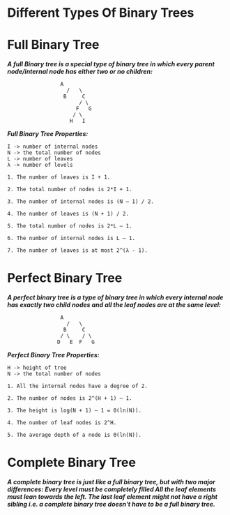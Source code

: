 # Different Types Of Binary Trees

# Full Binary Tree

***A full Binary tree is a special type of binary tree in which every parent node/internal node has either two or no children:***

```
	             A 
                   /   \
                  B     C
                       / \ 
                      F   G 
                     / \
                    H   I
```

***Full Binary Tree Properties:***

```
I -> number of internal nodes
N -> the total number of nodes
L -> number of leaves
λ -> number of levels
```
```
1. The number of leaves is I + 1.

2. The total number of nodes is 2*I + 1.

3. The number of internal nodes is (N – 1) / 2.

4. The number of leaves is (N + 1) / 2.

5. The total number of nodes is 2*L – 1.

6. The number of internal nodes is L – 1.

7. The number of leaves is at most 2^(λ - 1).
```

# Perfect Binary Tree

***A perfect binary tree is a type of binary tree in which every internal node has exactly two child nodes and all the leaf nodes are at the same level:***

```
	             A 
                   /   \
                  B     C
                 / \    / \ 
                D   E  F   G 
```

***Perfect Binary Tree Properties:***

```
H -> height of tree
N -> the total number of nodes
```
```
1. All the internal nodes have a degree of 2.

2. The number of nodes is 2^(H + 1) – 1.

3. The height is log(N + 1) – 1 = Θ(ln(N)).

4. The number of leaf nodes is 2^H.

5. The average depth of a node is Θ(ln(N)).
```

# Complete Binary Tree

***A complete binary tree is just like a full binary tree, but with two major differences:
Every level must be completely filled
All the leaf elements must lean towards the left.
The last leaf element might not have a right sibling i.e. a complete binary tree doesn't have to be a full binary tree.***










